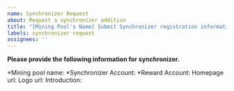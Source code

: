 ```yaml
---
name: Synchronizer Request
about: Request a synchronizer addition
title: "[Mining Pool's Name] Submit Synchronizer registration information"
labels: synchronizer request
assignees: ''
---
```


**Please provide the following information for synchronizer.**

*Mining pool name:
*Synchronizer Account:
*Reward Account: 
Homepage url: 
Logo url: 
Introduction: 
